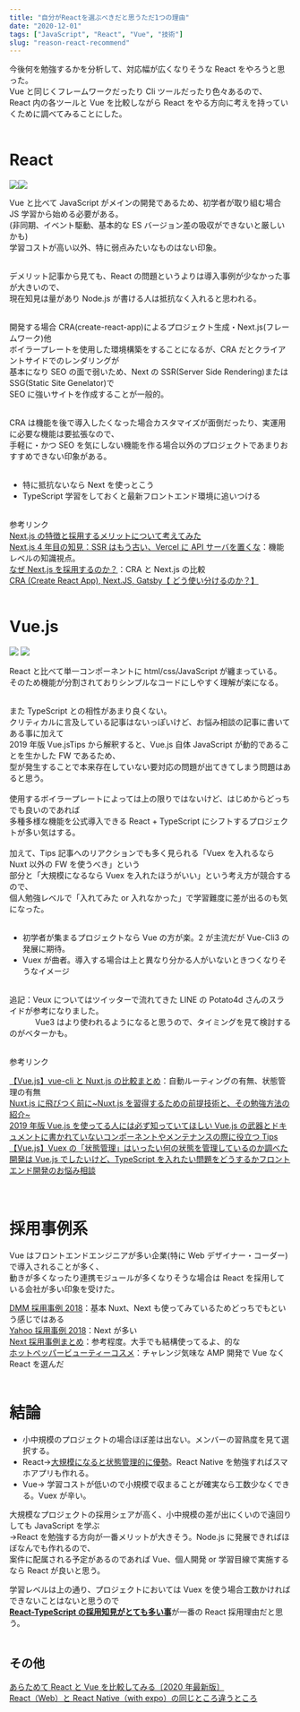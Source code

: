 ```yaml
---
title: "自分がReactを選ぶべきだと思うただ1つの理由"
date: "2020-12-01"
tags: ["JavaScript", "React", "Vue", "技術"]
slug: "reason-react-recommend"
---
```


今後何を勉強するかを分析して、対応幅が広くなりそうな React をやろうと思った。<br>
Vue と同じくフレームワークだったり Cli ツールだったり色々あるので、<br>
React 内の各ツールと Vue を比較しながら React をやる方向に考えを持っていくために調べてみることにした。<br><br>

# React

![](../images/posts-image/2020-12-01-01.png)![](../images/posts-image/2020-12-01-02.jpg)<br>

Vue と比べて JavaScript がメインの開発であるため、初学者が取り組む場合 JS 学習から始める必要がある。<br>
(非同期、イベント駆動、基本的な ES バージョン差の吸収ができないと厳しいかも)<br>
学習コストが高い以外、特に弱点みたいなものはない印象。<br><br>

デメリット記事から見ても、React の問題というよりは導入事例が少なかった事が大きいので、<br>
現在知見は量があり Node.js が書ける人は抵抗なく入れると思われる。<br><br>

開発する場合 CRA(create-react-app)によるプロジェクト生成・Next.js(フレームワーク)他<br>
ボイラープレートを使用した環境構築をすることになるが、CRA だとクライアントサイドでのレンダリングが<br>
基本になり SEO の面で弱いため、Next の SSR(Server Side Rendering)または SSG(Static Site Genelator)で<br>
SEO に強いサイトを作成することが一般的。<br><br>

CRA は機能を後で導入したくなった場合カスタマイズが面倒だったり、実運用に必要な機能は要拡張なので、<br>
手軽に・かつ SEO を気にしない機能を作る場合以外のプロジェクトであまりおすすめできない印象がある。<br><br>

- 特に抵抗ないなら Next を使っとこう
- TypeScript 学習をしておくと最新フロントエンド環境に追いつける
  <br><br>

参考リンク<br>
[Next.js の特徴と採用するメリットについて考えてみた](https://freelance-jak.com/technology/react/2325/)<br>
[Next.js 4 年目の知見：SSR はもう古い、Vercel に API サーバを置くな](https://qiita.com/jagaapple/items/faf125e28f8c2860269c)：機能レベルの知識視点。<br>
[なぜ Next.js を採用するのか？](https://mottox2.com/posts/429)：CRA と Next.js の比較<br>
[CRA (Create React App), Next.JS, Gatsby【 どう使い分けるのか？】](https://watablogtravel.com/cra-create-react-app-next-js-gatsby%E3%80%90-%E3%81%A9%E3%81%86%E4%BD%BF%E3%81%84%E5%88%86%E3%81%91%E3%82%8B%E3%81%AE%E3%81%8B%EF%BC%9F%E3%80%91/)<br><br>

# Vue.js

![](../images/posts-image/2020-12-01-03.png)
![](../images/posts-image/2020-12-01-04.jpg)<br>

React と比べて単一コンポーネントに html/css/JavaScript が纏まっている。<br>
そのため機能が分割されておりシンプルなコードにしやすく理解が楽になる。
<br><br>

また TypeScript との相性があまり良くない。<br>
クリティカルに言及している記事はないっぽいけど、お悩み相談の記事に書いてある事に加えて<br>
2019 年版 Vue.jsTips から解釈すると、Vue.js 自体 JavaScript が動的であることを生かした FW であるため、<br>
型が発生することで本来存在していない要対応の問題が出てきてしまう問題はあると思う。
<br><br>
使用するボイラープレートによっては上の限りではないけど、はじめからどっちでも良いのであれば<br>
多種多様な機能を公式導入できる React + TypeScript にシフトするプロジェクトが多い気はする。
<br><br>
加えて、Tips 記事へのリアクションでも多く見られる「Vuex を入れるなら Nuxt 以外の FW を使うべき」という<br>部分と「大規模になるなら Vuex を入れたほうがいい」という考え方が競合するので、<br>
個人勉強レベルで「入れてみた or 入れなかった」で学習難度に差が出るのも気になった。<br><br>

- 初学者が集まるプロジェクトなら Vue の方が楽。2 が主流だが Vue-Cli3 の発展に期待。
- Vuex が曲者。導入する場合は上と異なり分かる人がいないときつくなりそうなイメージ
  <br><br>

追記：Veux についてはツイッターで流れてきた LINE の Potato4d さんのスライドが参考になりました。<br>
　　　 Vue3 はより使われるようになると思うので、タイミングを見て検討するのがベターかも。<br><br>

参考リンク<br>

[【Vue.js】vue-cli と Nuxt.js の比較まとめ](https://qiita.com/beanbeenzou/items/772b42687810539b9237)：自動ルーティングの有無、状態管理の有無<br>
[Nuxt.js に飛びつく前に~Nuxt.js を習得するための前提技術と、その勉強方法の紹介~](https://qiita.com/newt0/items/763b0c228a8451c68865)<br>
[2019 年版 Vue.js を使ってる人には必ず知っていてほしい Vue.js の武器とドキュメントに書かれていないコンポーネントやメンテナンスの際に役立つ Tips](https://qiita.com/kahirokunn/items/6b4834b9a13406535f32)<br>
[【Vue.js】Vuex の「状態管理」はいったい何の状態を管理しているのか調べた](https://www.i-ryo.com/entry/2019/12/03/063040)<br>
[開発は Vue.js でしたいけど、TypeScript を入れたい問題をどうするかフロントエンド開発のお悩み相談](https://logmi.jp/tech/articles/322416)<br><br><br>

# 採用事例系

Vue はフロントエンドエンジニアが多い企業(特に Web デザイナー・コーダー)で導入されることが多く、<br>動きが多くなったり連携モジュールが多くなりそうな場合は React を採用している会社が多い印象を受けた。

[DMM 採用事例 2018](https://logmi.jp/tech/articles/320546)：基本 Nuxt、Next も使ってみているためどっちでもという感じではある<br>
[Yahoo 採用事例 2018](https://techblog.yahoo.co.jp/advent-calendar-2018/yahoo-frontend/)：Next が多い<br>
[Next 採用事例まとめ](https://dyno.design/articles/corporate-sites-nextjs/)：参考程度。大手でも結構使ってるよ、的な<br>
[ホットペッパービューティーコスメ](https://codezine.jp/article/detail/12700)：チャレンジ気味な AMP 開発で Vue なく React を選んだ<br><br>

# 結論

- 小中規模のプロジェクトの場合ほぼ差は出ない。メンバーの習熟度を見て選択する。
- React→<u>大規模になると状態管理的に優勢</u>。React Native を勉強すればスマホアプリも作れる。
- Vue→ 学習コストが低いので小規模で収まることが確実なら工数少なくできる。Vuex が辛い。

大規模なプロジェクトの採用シェアが高く、小中規模の差が出にくいので遠回りしても JavaScript を学ぶ<br>
→React を勉強する方向が一番メリットが大きそう。Node.js に発展できればほぼなんでも作れるので、<br>
案件に配属される予定があるのであれば Vue、個人開発 or 学習目線で実施するなら React が良いと思う。

学習レベルは上の通り、プロジェクトにおいては Vuex を使う場合工数かければできないことはないと思うので<br>
<u>**React-TypeScript の採用知見がとても多い事**</u>が一番の React 採用理由だと思う。<br><br>

## その他

[あらためて React と Vue を比較してみる〔2020 年最新版〕](https://freelance-jak.com/technology/react/2472/)<br>
[React（Web）と React Native（with expo）の同じところ違うところ](https://tech.asoview.co.jp/entry/2019/12/10/085554)
